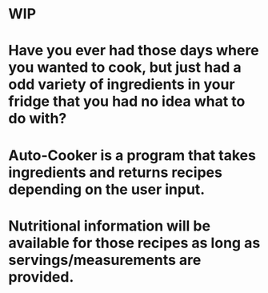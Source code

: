 # WIP
# Have you ever had those days where you wanted to cook, but just had a odd variety of ingredients in your fridge that you had no idea what to do with?
# Auto-Cooker is a program that takes ingredients and returns recipes depending on the user input.
# Nutritional information will be available for those recipes as long as servings/measurements are provided.
